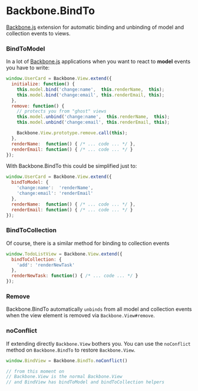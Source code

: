 Backbone.BindTo
===============

[Backbone.js](http://documentcloud.github.com/backbone/) extension for automatic binding and unbinding of model and collection events to views.


### BindToModel

In a lot of [Backbone.js](http://documentcloud.github.com/backbone/) applications when you want to react to __model__ events you have to write:

```javascript
window.UserCard = Backbone.View.extend({
  initialize: function() {
    this.model.bind('change:name',  this.renderName,  this);
    this.model.bind('change:email', this.renderEmail, this);
  },
  remove: function() {
    // protects you from "ghost" views
    this.model.unbind('change:name',  this.renderName,  this);
    this.model.unbind('change:email', this.renderEmail, this);

    Backbone.View.prototype.remove.call(this);
  },
  renderName:  function() { /* ... code ... */ },
  renderEmail: function() { /* ... code ... */ }
});
```

With Backbone.BindTo this could be simplified just to:

```javascript
window.UserCard = Backbone.View.extend({
  bindToModel: {
    'change:name':  'renderName',
    'change:email': 'renderEmail'
  },
  renderName:  function() { /* ... code ... */ },
  renderEmail: function() { /* ... code ... */ }
});
```

### BindToCollection

Of course, there is a similar method for binding to collection events

```javascript
window.TodoListView = Backbone.View.extend({
  bindToCollection: {
    'add': 'renderNewTask'
  },
  renderNewTask: function() { /* ... code ... */ }
});
```

### Remove

Backbone.BindTo automatically ```unbinds``` from all model and collection events when the view element is removed via ```Backbone.View#remove```.

### noConflict

If extending directly `Backbone.View` bothers you. You can use the `noConflict` method on `Backbone.BindTo` to restore `Backbone.View`.

```javascript
window.BindView = Backbone.BindTo.noConflict()

// from this moment on
// Backbone.View is the normal Backbone.View
// and BindView has bindToModel and bindToCollection helpers
```
